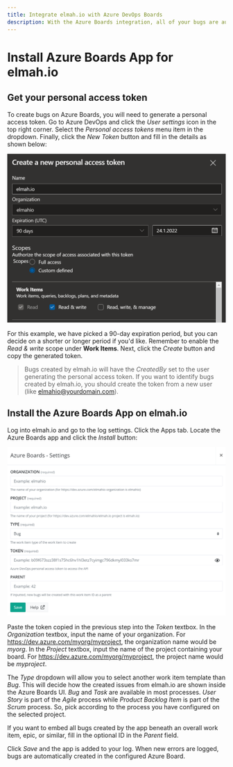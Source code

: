 ```yaml
---
title: Integrate elmah.io with Azure DevOps Boards
description: With the Azure Boards integration, all of your bugs are automatically created on Azure DevOps. Never miss new errors again by monitoring them.
---
```


# Install Azure Boards App for elmah.io

## Get your personal access token

To create bugs on Azure Boards, you will need to generate a personal access token. Go to Azure DevOps and click the *User settings* icon in the top right corner. Select the *Personal access tokens* menu item in the dropdown. Finally, click the *New Token* button and fill in the details as shown below:

![Create personal access token](images/apps/azureboards/personal-access-token.png)

For this example, we have picked a 90-day expiration period, but you can decide on a shorter or longer period if you'd like. Remember to enable the *Read & write* scope under **Work Items**. Next, click the *Create* button and copy the generated token.

> Bugs created by elmah.io will have the *CreatedBy* set to the user generating the personal access token. If you want to identify bugs created by elmah.io, you should create the token from a new user (like elmahio@yourdomain.com).

## Install the Azure Boards App on elmah.io

Log into elmah.io and go to the log settings. Click the Apps tab. Locate the Azure Boards app and click the *Install* button:

![Install Azure Boards App](images/apps/azureboards/install-settings-v2.png)

Paste the token copied in the previous step into the *Token* textbox. In the *Organization* textbox, input the name of your organization. For https://dev.azure.com/myorg/myproject, the organization name would be *myorg*. In the *Project* textbox, input the name of the project containing your board. For https://dev.azure.com/myorg/myproject, the project name would be *myproject*.

The *Type* dropdown will allow you to select another work item template than *Bug*. This will decide how the created issues from elmah.io are shown inside the Azure Boards UI. *Bug* and *Task* are available in most processes. *User Story* is part of the *Agile* process while *Product Backlog Item* is part of the *Scrum* process. So, pick according to the process you have configured on the selected project.

If you want to embed all bugs created by the app beneath an overall work item, epic, or similar, fill in the optional ID in the *Parent* field.

Click *Save* and the app is added to your log. When new errors are logged, bugs are automatically created in the configured Azure Board.